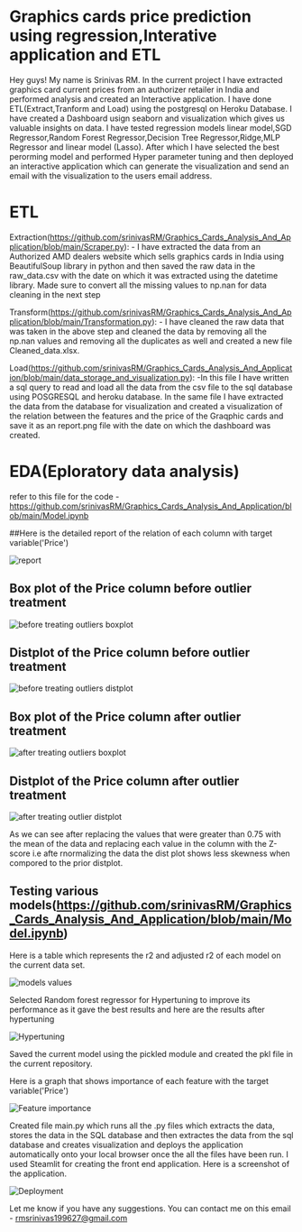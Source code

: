 # Graphics cards price prediction using regression,Interative application and ETL

Hey guys! My name is Srinivas RM. In the current project I have extracted graphics card current prices from an authorizer retailer in India and performed analysis and created an Interactive application. I have done ETL(Extract,Tranform and Load) using the postgresql on Heroku Database. I have created a Dashboard usign seaborn and visualization which gives us valuable insights on data. I have tested regression models linear model,SGD Regressor,Random Forest Regressor,Decision Tree Regressor,Ridge,MLP Regressor and linear model (Lasso). After which I have selected the best perorming model and performed Hyper parameter tuning and then deployed an interactive application which can generate the visualization and send an email with the visualization to the users email address. 

# ETL

Extraction(https://github.com/srinivasRM/Graphics_Cards_Analysis_And_Application/blob/main/Scraper.py): - I have extracted the data from an Authorized AMD dealers website which sells graphics cards in India using BeautifulSoup library in python and then saved the raw data in the raw_data.csv with the date on which it was extracted using the datetime library. Made sure to convert all the missing values to np.nan for data cleaning in the next step  

Transform(https://github.com/srinivasRM/Graphics_Cards_Analysis_And_Application/blob/main/Transformation.py): - I have cleaned the raw data that was taken in the above step and cleaned the data by removing all the np.nan values and removing all the duplicates as well and created a new file Cleaned_data.xlsx.  

Load(https://github.com/srinivasRM/Graphics_Cards_Analysis_And_Application/blob/main/data_storage_and_visualization.py): -In this file I have written a sql query to read and load all the data from the csv file to the sql database using POSGRESQL and heroku database. In the same file I have extracted the data from the database for visualization and created a visualization of the relation between the features and the price of the Graqphic cards and save it as an report.png file with the date on which the dashboard was created.

# EDA(Eploratory data analysis)
refer to this file for the code - https://github.com/srinivasRM/Graphics_Cards_Analysis_And_Application/blob/main/Model.ipynb

##Here is the detailed report of the relation of each column with target variable('Price')

![report](https://user-images.githubusercontent.com/94186999/179727017-96b8f02a-b7f7-433e-83e5-5cb9bd1f3a1e.png)

## Box plot of the Price column before outlier treatment

![before treating outliers boxplot](https://user-images.githubusercontent.com/94186999/179727688-8f0ef1a0-32ec-4c89-b0b3-b1b51e0d9468.png)

## Distplot of the Price column  before outlier treatment

![before treating outliers distplot](https://user-images.githubusercontent.com/94186999/179727856-bab57465-5a64-4931-a73d-604bb4bb29b9.png)

## Box plot of the Price column  after outlier treatment

![after treating outliers boxplot](https://user-images.githubusercontent.com/94186999/179727916-95f4005d-2b8a-4e6f-8787-94890883777b.png)

## Distplot of the Price column  after outlier treatment

![after treating outlier distplot](https://user-images.githubusercontent.com/94186999/179728066-bf952440-4928-4485-ba64-0d078aada613.png)

As we can see after replacing the values that were greater than 0.75 with the mean of the data and replacing each value in the column with the Z-score i.e afte rnormalizing the data the dist plot shows less skewness when compored to the prior distplot. 

## Testing various models(https://github.com/srinivasRM/Graphics_Cards_Analysis_And_Application/blob/main/Model.ipynb)
Here is a table which represents the r2 and adjusted r2 of each model on the current data set. 

![models values](https://user-images.githubusercontent.com/94186999/179728871-0ea6635d-7908-45c4-9a5e-5fe3e0349968.JPG)

Selected Random forest regressor for Hypertuning to improve its performance as it gave the best results and here are the results after hypertuning 

![Hypertuning](https://user-images.githubusercontent.com/94186999/179729094-e4c6d27b-5d93-46bb-8c7a-2f882587d3e9.JPG)

Saved the current model using the pickled module and created the pkl file in the current repository. 

Here is a graph that shows importance of each feature with the target variable('Price')

![Feature importance](https://user-images.githubusercontent.com/94186999/179729844-aa40fd09-3d21-47f3-a10c-4e6d7f0717f9.JPG)

Created file main.py which runs all the .py files which extracts the data, stores the data in the SQL database and then extractes the data from the sql database and creates visualization and deploys the application automatically onto your local browser once the all the files have been run. I used Steamlit for creating the front end application. Here is a screenshot of the application.

![Deployment](https://user-images.githubusercontent.com/94186999/179730473-c4f74ceb-10fe-4378-8aa6-ff224cb59408.JPG)

Let me know if you have any suggestions. You can contact me on this email - rmsrinivas199627@gmail.com
